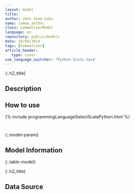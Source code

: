 ```yaml
---
layout: model
title: 
author: John Snow Labs
name: lemma_antbnc
class: LemmatizerModel
language: en
repository: public/models
date: 28/04/2019
tags: [lemmatizer]
article_header:
   type: cover
use_language_switcher: "Python-Scala-Java"
---
```


{:.h2_title}
## Description 






## How to use 
<div class="tabs-box" markdown="1">

{% include programmingLanguageSelectScalaPython.html %}

```python

```

```scala

```
</div>



{:.model-param}
## Model Information
{:.table-model}





{:.h2_title}
## Data Source


